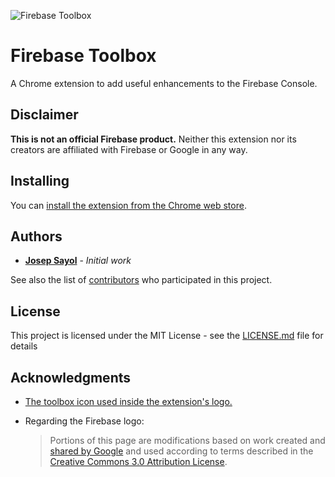 ![Firebase Toolbox](http://i.imgur.com/0BWMcth.png)

# Firebase Toolbox

A Chrome extension to add useful enhancements to the Firebase Console.

## Disclaimer

**This is not an official Firebase product.** Neither this extension nor its creators are affiliated with Firebase or Google in any way.

## Installing

You can [install the extension from the Chrome web store](https://chrome.google.com/webstore/detail/firebase-toolbox/lmdimjlebhlegmkkkfacealihhgfcokn).

## Authors

* [**Josep Sayol**](https://github.com/jsayol) - *Initial work*

See also the list of [contributors](https://github.com/jsayol/firebase-toolbox/contributors) who participated in this project.

## License

This project is licensed under the MIT License - see the [LICENSE.md](LICENSE.md) file for details

## Acknowledgments

* [The toolbox icon used inside the extension's logo.](http://www.iconarchive.com/show/beautiful-flat-one-color-icons-by-elegantthemes/toolbox-icon.html)
* Regarding the Firebase logo:

  > Portions of this page are modifications based on work created and [shared by Google](https://developers.google.com/readme/policies/) and used according to terms described in the [Creative Commons 3.0 Attribution License](http://creativecommons.org/licenses/by/3.0/).